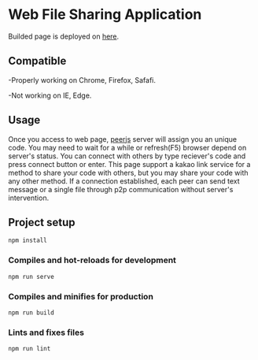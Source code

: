 # Web File Sharing Application

Builded page is deployed on [here](j2kim99.github.io/WebFileShare).


## Compatible

-Properly working on Chrome, Firefox, Safafi.

-Not working on IE, Edge.


## Usage

Once you access to web page, [peerjs](https://github.com/peers/peerjs) server will assign you an unique code.
You may need to wait for a while or refresh(F5) browser depend on server's status.
You can connect with others by type reciever's code and press connect button or enter.
This page support a kakao link service for a method to share your code with others, but you may share your code with any other method.
If a connection established, each peer can send text message or a single file through p2p communication without server's intervention.


## Project setup
```
npm install
```

### Compiles and hot-reloads for development
```
npm run serve
```

### Compiles and minifies for production
```
npm run build
```

### Lints and fixes files
```
npm run lint
```


